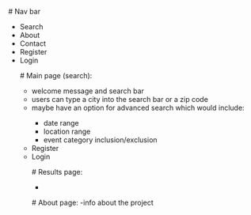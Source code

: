<p>
# Nav bar
<ul>
  <li>Search</li>
  <li>About</li>
  <li>Contact</li>
  <li>Register</li>
  <li>Login</li>
  </ui>
  </p>

<p>
# Main page (search):

<ul>
  <li>welcome message and search bar</li>
  <li>users can type a city into the search bar or a zip code</li>
  <li>maybe have an option for advanced search which would include:</li>
  <ul>
    <li> date range </li>
    <li> location range </li>
    <li> event category inclusion/exclusion </li>
  </ul>

  <li>Register</li>
  <li>Login</li>
  </ui>
    </p>


 <p> 
# Results page:

-
  </p>


<p>
# About page:
-info about the project
  </p>







